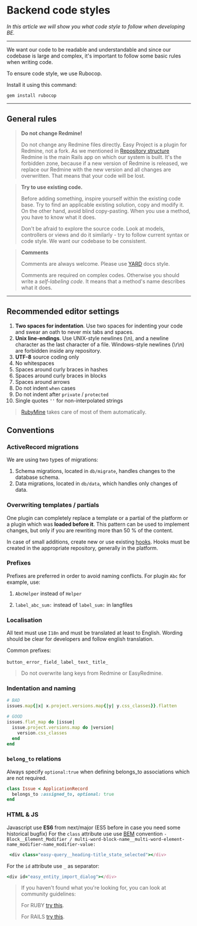 # Backend code styles

*In this article we will show you what code style to follow when developing BE.*

---

We want our code to be readable and understandable and since our codebase is large and complex, it's important to follow some basic rules when writing code.

To ensure code style, we use Rubocop.

Install it using this command:
```
gem install rubocop
```

---

## General rules

<!-- theme: warning -->
>**Do not change Redmine!**
>
> Do not change any Redmine files directly. Easy Project is a plugin for Redmine, not a fork.
> As we mentioned in [Repository structure]() Redmine is the main Rails app on which our system is built. 
> It's the forbidden zone, because if a new version of Redmine is released, we replace our Redmine with the new version and all changes are overwritten.
> That means that your code will be lost.

<!-- theme: info -->
>**Try to use existing code.**
>
>Before adding something, inspire yourself within the existing code base. Try to find an applicable existing solution, copy and modify it. On the other hand, avoid blind copy-pasting. When you use a method, you have to know what it does.
>
>Don't be afraid to explore the source code. Look at models, controllers or views and do it similarly - try to follow current syntax or code style. We want our codebase to be consistent.

<!-- theme: info -->
>**Comments**
>
>Comments are always welcome. Please use [YARD](https://yardoc.org/) docs style.
>
>Comments are required on complex codes. Otherwise you should write a *self-labeling code*. It means that a method's name describes what it does.

---

## Recommended editor settings

1. **Two spaces for indentation**. Use two spaces for indenting your code and swear an oath to never mix tabs and spaces.
2. **Unix line-endings**. Use UNIX-style newlines (\n), and a newline character as the last character of a file. Windows-style newlines (\r\n) are forbidden inside any repository.
3. **UTF-8** source coding only
4. No whitespaces
5. Spaces around curly braces in hashes
6. Spaces around curly braces in blocks
7. Spaces around arrows
8. Do not indent `when` cases
9. Do not indent after `private` / `protected`
10. Single quotes `''` for non-interpolated strings

> [RubyMine](https://www.jetbrains.com/ruby/) takes care of most of them automatically. 

## Conventions

### ActiveRecord migrations

We are using two types of migrations:

1. Schema migrations, located in `db/migrate`, handles changes to the database schema.
2. Data migrations, located in `db/data`, which handles only changes of data.

### Overwriting templates / partials

One plugin can completely replace a template or a partial of the platform or a plugin which was **loaded before it**. This pattern can be used to implement changes, but only if you are rewriting more than 50 % of the content.

In case of small additions, create new or use existing [hooks](https://www.redmine.org/projects/redmine/wiki/Hooks). Hooks must be created in the appropriate repository, generally in the platform.

### Prefixes

Prefixes are preferred in order to avoid naming conflicts. For plugin `Abc` for example, use:

1. `AbcHelper` instead of `Helper`

2. `label_abc_sum:` instead of `label_sum:` in langfiles

### Localisation

All text must use `I18n` and must be translated at least to English. Wording should be clear for developers and follow english translation. 

Common prefixes:

`button_` `error_` `field_` `label_` `text_` `title_`

<!-- theme: warning -->
> Do not overwrite lang keys from Redmine or EasyRedmine.


### Indentation and naming

```ruby
# BAD
issues.map{|x| x.project.versions.map{|y| y.css_classes}}.flatten

# GOOD
issues.flat_map do |issue|
  issue.project.versions.map do |version|
    version.css_classes
  end
end
```

### `belong_to` relations

Always specify `optional:true` when defining belongs_to associations which are not required. 

```ruby
class Issue < ApplicationRecord
  belongs_to :assigned_to, optional: true
end
```

### HTML & JS

Javascript use **ES6** from next/major (ES5 before in case you need some historical bugfix)
For the `class` attribute use use [BEM](https://en.bem.info/methodology/quick-start/) convention `- Block__Element_Modifier / multi-word-block-name__multi-word-element-name_modifier-name_modifier-value:`

```ruby
 <div class="easy-query__heading-title_state_selected"></div>
```

For the `id` attribute use `_` as separator:

```ruby
<div id="easy_entity_import_dialog"></div>
```

> If you haven't found what you're looking for, you can look at community guidelines: 
>
>For RUBY [try this](https://github.com/rubocop/ruby-style-guide). 
>
>For RAILS [try this](https://github.com/rubocop/rails-style-guide).
